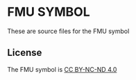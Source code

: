 # FMU SYMBOL

These are source files for the FMU symbol

## License
The FMU symbol is [CC BY-NC-ND 4.0](https://creativecommons.org/licenses/by-nc-nd/4.0/)
